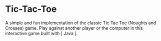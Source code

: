 # Tic-Tac-Toe
A simple and fun implementation of the classic Tic Tac Toe (Noughts and Crosses) game. Play against another player or the computer in this interactive game built with [ Java ].

